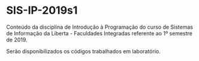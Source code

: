 # SIS-IP-2019s1

Conteúdo da disciplina de Introdução à Programação do curso de Sistemas de Informação da Liberta - Faculdades Integradas referente ao 1º semestre de 2019.

Serão disponibilizados os códigos trabalhados em laboratório.
